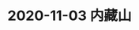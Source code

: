 ---
title: "2020-11-03 内藏山"
excerpt: "枫叶<br/><img src='/images/2020.11.03.jpg'>"
collection: portfolio
---